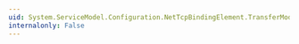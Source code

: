 ```yaml
---
uid: System.ServiceModel.Configuration.NetTcpBindingElement.TransferMode
internalonly: False
---
```

